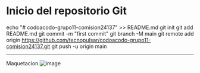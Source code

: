 # Inicio del repositorio Git

echo "# codoacodo-grupo11-comision24137" >> README.md
git init
git add README.md
git commit -m "first commit"
git branch -M main
git remote add origin https://github.com/tecnopulsar/codoacodo-grupo11-comision24137.git
git push -u origin main

-----------

Maquetacion
![image](https://github.com/tecnopulsar/codoacodo-grupo11-comision24137/assets/59393765/e345bf51-cc4a-4b3f-83cf-1c0c8fad8d6d)


